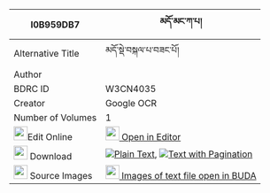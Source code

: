 |I0B959DB7|མདོ་མང་ཀ་པ། 
| --- | --- 
|Alternative Title |མདོ་སྡེ་བསྐལ་པ་བཟང་པོ།
|Author | 
|BDRC ID | W3CN4035
|Creator | Google OCR
|Number of Volumes| 1
|<img width="25" src="https://img.icons8.com/color/25/000000/edit-property.png">Edit Online| [<img width="25" src="https://avatars.githubusercontent.com/u/45091458?s=200&v=4"> Open in Editor](http://editor.openpecha.org/I0B959DB7)
|<img width="25" src="https://img.icons8.com/fluent/48/000000/download-2.png"/>  Download | [![](https://img.icons8.com/color/20/000000/txt.png)Plain Text](https://github.com/Openpecha/I0B959DB7/releases/download/v1/do_mang_kapa_plain_I0B959DB7.zip), [![](https://img.icons8.com/color/20/000000/txt.png)Text with Pagination](https://github.com/Openpecha/I0B959DB7/releases/download/v1/do_mang_kapa_pages_I0B959DB7.zip)
|<img width="25" src="https://img.icons8.com/plasticine/100/000000/pictures-folder.png"/>  Source Images | [<img width="25" src="https://library.bdrc.io/icons/BUDA-small.svg"> Images of text file open in BUDA](https://library.bdrc.io/show/bdr:W3CN4035)